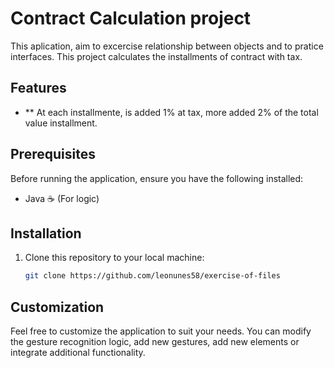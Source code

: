 # Contract Calculation project

This aplication, aim to excercise relationship between objects and to pratice interfaces. This project calculates the installments of contract with tax.    

## Features

- ** At each installmente, is added 1% at tax, more added 2% of the total value installment.
        
## Prerequisites

Before running the application, ensure you have the following installed:

- Java ☕ (For logic)

## Installation

1. Clone this repository to your local machine:

   ```bash
   git clone https://github.com/leonunes58/exercise-of-files
   ```


## Customization

Feel free to customize the application to suit your needs. You can modify the gesture recognition logic, add new gestures, add new elements or integrate additional functionality.
